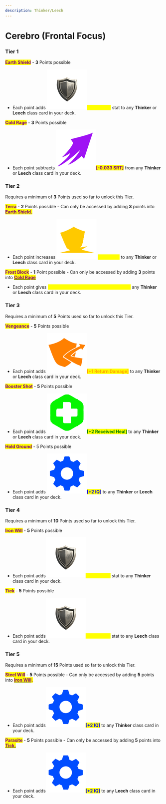 ```yaml
---
description: Thinker/Leech
---
```


# Cerebro (Frontal Focus)

### Tier 1&#x20;

<mark style="color:purple;">**Earth Shield**</mark> - **3** Points possible&#x20;

* Each point adds <img src="../../../../../../.gitbook/assets/Frontal_Closed.png" alt="" data-size="line"><mark style="color:yellow;">**\[+1 Frontal]**</mark> stat to any **Thinker** or **Leech** class card in your deck.

<mark style="color:purple;">**Cold Rage**</mark> - **3** Points possible&#x20;

* Each point subtracts <img src="../../../../../../.gitbook/assets/SRT (1).png" alt="" data-size="line"><mark style="color:purple;">**\[-0.033 SRT]**</mark> from any **Thinker** or **Leech** class card in your deck.

### Tier 2&#x20;

Requires a minimum of **3** Points used so far to unlock this Tier.

<mark style="color:purple;">**Terra**</mark> - **2** Points possible - Can only be accessed by adding **3** points into [<mark style="color:purple;">**Earth Shield.**</mark> ](cerebro-frontal-focus.md#tier-1)

* Each point increases <img src="../../../../../../.gitbook/assets/Block.png" alt="" data-size="line"> <mark style="color:yellow;">**\[+5 Block]**</mark> to any **Thinker** or **Leech** class card in your deck.

<mark style="color:purple;">**Frost Block**</mark> - **1** Point possible - Can only be accessed by adding **3** points into [<mark style="color:purple;">**Cold Rage**</mark>](cerebro-frontal-focus.md#tier-1)  &#x20;

* Each point gives <mark style="color:yellow;">**\[Every 3rd turn take 20% less damage]**</mark> any **Thinker** or **Leech** class card in your deck.&#x20;

### Tier 3&#x20;

Requires a minimum of **5** Points used so far to unlock this Tier.

<mark style="color:purple;">**Vengeance**</mark> - **5** Points possible&#x20;

* Each point adds <img src="../../../../../../.gitbook/assets/ReturnDMG.png" alt="" data-size="line"><mark style="color:orange;">**\[+1 Return Damage]**</mark> to any **Thinker** or **Leech** class card in your deck.

<mark style="color:purple;">**Booster Shot**</mark> - **5** Points possible&#x20;

* Each point adds <img src="../../../../../../.gitbook/assets/Heal.png" alt="" data-size="line"><mark style="color:green;">**\[+2 Received Heal]**</mark> to any **Thinker** or **Leech** class card in your deck.

<mark style="color:purple;">**Hold Ground**</mark> - 5 Points possible&#x20;

* Each point adds <img src="../../../../../../.gitbook/assets/IQ.png" alt="" data-size="line"><mark style="color:blue;">**\[+2 IQ]**</mark> to any **Thinker** or **Leech** class card in your deck.

### Tier 4

Requires a minimum of **10** Points used so far to unlock this Tier.

<mark style="color:purple;">**Iron Will**</mark> - **5** Points possible&#x20;

* Each point adds<img src="../../../../../../.gitbook/assets/Frontal_Closed.png" alt="" data-size="line"><mark style="color:yellow;">**\[+2 Frontal]**</mark> stat to any **Thinker** class card in your deck.

<mark style="color:purple;">**Tick**</mark> - **5** Points possible&#x20;

* Each point adds<img src="../../../../../../.gitbook/assets/Frontal_Closed.png" alt="" data-size="line"><mark style="color:yellow;">**\[+2 Frontal]**</mark> stat to any **Leech** class card in your deck.

### Tier 5

Requires a minimum of **15** Points used so far to unlock this Tier.

<mark style="color:purple;">**Steel Will**</mark> - **5** Points possible - Can only be accessed by adding **5** points into [<mark style="color:purple;">**Iron Will**</mark>](cerebro-frontal-focus.md#tier-4)<mark style="color:purple;">**.**</mark>

* Each point adds<img src="../../../../../../.gitbook/assets/IQ.png" alt="" data-size="line"><mark style="color:blue;">**\[+2 IQ]**</mark> to any **Thinker** class card in your deck.

<mark style="color:purple;">**Parasite**</mark> - **5** Points possible - Can only be accessed by adding **5** points into [<mark style="color:purple;">**Tick.**</mark>](cerebro-frontal-focus.md#tier-4)

* Each point adds<img src="../../../../../../.gitbook/assets/IQ.png" alt="" data-size="line"><mark style="color:blue;">**\[+2 IQ]**</mark> to any **Leech** class card in your deck.

